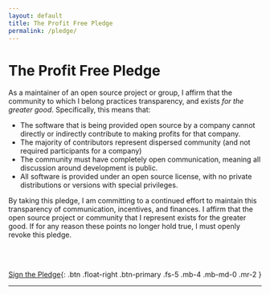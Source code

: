 ```yaml
---
layout: default
title: The Profit Free Pledge
permalink: /pledge/
---
```


# The Profit Free Pledge

As a maintainer of an open source project or group, I affirm that
the community to which I belong practices transparency, and exists
*for the greater good*. Specifically, this means that:

 - The software that is being provided open source by a company cannot directly or indirectly contribute to making profits for that company.
 - The majority of contributors represent dispersed community (and not required participants for a company)
 - The community must have completely open communication, meaning all discussion around development is public.
 - All software is provided under an open source license, with no private distributions or versions with special privileges.

By taking this pledge, I am committing to a continued effort to maintain this
transparency of communication, incentives, and finances. I affirm that
the open source project or community that I represent exists for the
greater good. If for any reason these points no longer hold true, I must
openly revoke this pledge.

<br><br>

[Sign the Pledge](https://github.com/good-labs/profit-free-pledge/edit/master/pledge.csv){: .btn .float-right .btn-primary .fs-5 .mb-4 .mb-md-0 .mr-2 }

<div id="contributors" style="display:none">
<table>
    <thead><tr>
     <th>Project or Community</th>
     <th>Url</th>
    </tr>
    </thead>
    <tbody id="contributor-table">
    </tbody>
</table>
</div>

<script src="https://cdnjs.cloudflare.com/ajax/libs/jquery/2.1.4/jquery.min.js"></script>

<script>
$(document).ready(function(){

    rows = ""
    url = "https://raw.githubusercontent.com/good-labs/profit-free-pledge/master/pledge.csv"
    $.get(url, function(data) {
        data = data.split("\n").slice(1,)
        $.each(data, function(i, d){
            items = d.split(",")
            if (!((items[0] === undefined) || (items[1] === undefined))) {                 
                rows = rows + "<tr><td>" + items[0] + "</td><td><a target=\"_blank\" href=\"" + items[1] + "\">" + items[1] + "</a></td></tr>\n"  
            }
        });
        $('#contributor-table').html(rows)
        $('#contributors').show();
    });

});
</script>

---
